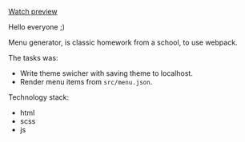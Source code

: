 [Watch preview](https://honcaharoyara.github.io/menu_generator/build/index.html)

Hello everyone ;)

Menu generator, is classic homework from a school, to use webpack.

The tasks was:

- Write theme swicher with saving theme to localhost.
- Render menu items from `src/menu.json`.


Technology stack:
- html
- scss
- js
